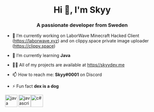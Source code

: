 <h1 align="center">Hi 👋, I'm Skyy</h1>
<h3 align="center">A passionate developer from Sweden</h3>

- 🔭 I’m currently working on LaborWave Minecraft Hacked Client (https://laborwave.xyz) and on clippy.space private image uploader (https://clippy.space)

- 🌱 I’m currently learning **Java**

- 👨‍💻 All of my projects are available at [https//skyydev.me](https//skyydev.me)

- 📫 How to reach me: **Skyy#0001** on Discord

- ⚡ Fun fact **dex is a dog**

<p align="left"><img src="https://cdn.iconscout.com/icon/free/png-256/java-25-226002.png" alt="java" width="40" height="40"/> <img src="https://cdn.iconscout.com/icon/free/png-256/javascript-2038874-1720087.png" alt="javascript" width="40" height="40"/><img src="https://cdn.worldvectorlogo.com/logos/c--4.svg" alt="c#" width="40" height="40"/></p> 

